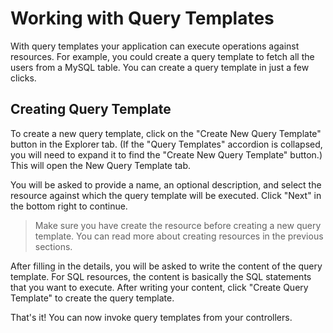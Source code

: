 # Working with Query Templates

With query templates your application can execute operations against resources. For example, you could create a query template to fetch all the users from a MySQL table. You can create a query template in just a few clicks.

## Creating Query Template

To create a new query template, click on the "Create New Query Template" button in the Explorer tab. (If the "Query Templates" accordion is collapsed, you will need to expand it to find the "Create New Query Template" button.) This will open the New Query Template tab.

You will be asked to provide a name, an optional description, and select the resource against which the query template will be executed. Click "Next" in the bottom right to continue.

> Make sure you have create the resource before creating a new query template. You can read more about creating resources in the previous sections.

After filling in the details, you will be asked to write the content of the query template. For SQL resources, the content is basically the SQL statements that you want to execute. After writing your content, click "Create Query Template" to create the query template.

That's it! You can now invoke query templates from your controllers.
